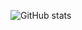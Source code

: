 ![GitHub stats](https://github-readme-stats.vercel.app/api?username=AkashSingh3031&show_icons=true&theme=radical)
